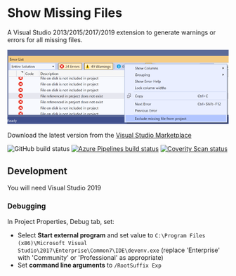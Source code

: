 # Show Missing Files

A Visual Studio 2013/2015/2017/2019 extension to generate warnings or errors for all missing files.

![Example](example.png)

Download the latest version from the [Visual Studio Marketplace](https://marketplace.visualstudio.com/items?itemName=DavidGardiner.ShowMissingFiles)

![GitHub build status](https://github.com/flcdrg/VsShowMissing/workflows/CI/badge.svg)
[![Azure Pipelines build status](https://gardiner.visualstudio.com/Show%20Missing/_apis/build/status/flcdrg.VsShowMissing)](https://gardiner.visualstudio.com/Show%20Missing/_build/latest?definitionId=3)
[![Coverity Scan status](https://scan.coverity.com/projects/5748/badge.svg)](https://scan.coverity.com/projects/5748)

## Development

You will need Visual Studio 2019

### Debugging

In Project Properties, Debug tab, set:

* Select **Start external program** and set value to `C:\Program Files (x86)\Microsoft Visual Studio\2017\Enterprise\Common7\IDE\devenv.exe` (replace 'Enterprise' with 'Community' or 'Professional' as appropriate)
* Set **command line arguments** to `/RootSuffix Exp`
